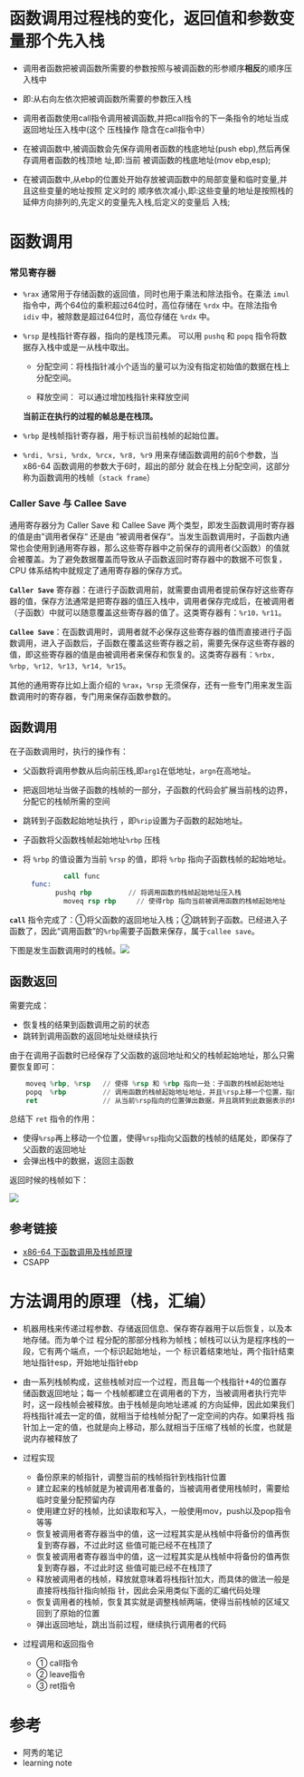 # 函数调用过程栈的变化，返回值和参数变量那个先入栈

- 调用者函数把被调函数所需要的参数按照与被调函数的形参顺序**相反**的顺序压入栈中
- 即:从右向左依次把被调函数所需要的参数压入栈



- 调用者函数使用call指令调用被调函数,并把call指令的下一条指令的地址当成返回地址压入栈中(这个 压栈操作 隐含在call指令中）



- 在被调函数中,被调函数会先保存调用者函数的栈底地址(push ebp),然后再保存调用者函数的栈顶地 址,即:当前 被调函数的栈底地址(mov ebp,esp);



- 在被调函数中,从ebp的位置处开始存放被调函数中的局部变量和临时变量,并且这些变量的地址按照 定义时的 顺序依次减小,即:这些变量的地址是按照栈的延伸方向排列的,先定义的变量先入栈,后定义的变量后 入栈;





# 函数调用

### 常见寄存器

+ `%rax` 通常用于存储函数的返回值，同时也用于乘法和除法指令。在乘法 `imul` 指令中，两个64位的乘积超过64位时，高位存储在 `%rdx` 中。在除法指令 `idiv` 中，被除数是超过64位时，高位存储在 `%rdx` 中。

+ `%rsp` 是栈指针寄存器，指向的是栈顶元素。 可以用 `pushq` 和 `popq` 指令将数据存入栈中或是一从栈中取出。

  + 分配空间：将栈指针减小个适当的量可以为没有指定初始值的数据在栈上分配空间。 

  + 释放空间： 可以通过增加栈指针来释放空间

  **当前正在执行的过程的帧总是在栈顶。**

+ `%rbp` 是栈帧指针寄存器，用于标识当前栈帧的起始位置。

+ `%rdi, %rsi, %rdx, %rcx, %r8, %r9` 用来存储函数调用的前6个参数，当 x86-64 函数调用的参数大于6时，超出的部分 就会在栈上分配空间，这部分称为函数调用的栈帧（`stack frame`）

### Caller Save 与 Callee Save

 通用寄存器分为  Caller Save 和  Callee Save 两个类型，即发生函数调用时寄存器的值是由”调用者保存“ 还是由 ”被调用者保存“。当发生函数调用时，子函数内通常也会使用到通用寄存器，那么这些寄存器中之前保存的调用者(父函数）的值就会被覆盖。为了避免数据覆盖而导致从子函数返回时寄存器中的数据不可恢复，CPU 体系结构中就规定了通用寄存器的保存方式。

**`Caller Save`**  寄存器：在进行子函数调用前，就需要由调用者提前保存好这些寄存器的值，保存方法通常是把寄存器的值压入栈中，调用者保存完成后，在被调用者（子函数）中就可以随意覆盖这些寄存器的值了。这类寄存器有：`%r10，%r11`。

**`Callee Save`**：在函数调用时，调用者就不必保存这些寄存器的值而直接进行子函数调用，进入子函数后，子函数在覆盖这些寄存器之前，需要先保存这些寄存器的值，即这些寄存器的值是由被调用者来保存和恢复的。这类寄存器有：`%rbx, %rbp, %r12, %r13, %r14, %r15`。

其他的通用寄存比如上面介绍的 `%rax`，`%rsp` 无须保存，还有一些专门用来发生函数调用时的寄存器，专门用来保存函数参数的。

## 函数调用

在子函数调用时，执行的操作有：

+ 父函数将调用参数从后向前压栈,即`arg1`在低地址，`argn`在高地址。

+ 把返回地址当做子函数的栈帧的一部分，子函数的代码会扩展当前栈的边界， 分配它的栈帧所需的空间

+ 跳转到子函数起始地址执行 ，即`%rip`设置为子函数的起始地址。

+ 子函数将父函数栈帧起始地址`%rbp` 压栈 

+ 将 `%rbp` 的值设置为当前 `%rsp` 的值，即将 `%rbp` 指向子函数栈帧的起始地址。

  ```asm
    		call func
    func:
          pushq rbp         // 将调用函数的栈帧起始地址压入栈
        	moveq rsp rbp     // 使得rbp 指向当前被调用函数的栈帧起始地址
  ```

**`call`**  指令完成了：①将父函数的返回地址入栈；②跳转到子函数。已经进入子函数了，因此“调用函数”的`%rbp`需要子函数来保存，属于`callee save`。

下图是发生函数调用时的栈帧。![ ](C:\Users\HP\AppData\Local\Temp\Rar$DIa7012.31510\image\stack_frame.png)

## 函数返回

需要完成：

+ 恢复栈的结果到函数调用之前的状态
+ 跳转到调用函数的返回地址处继续执行

由于在调用子函数时已经保存了父函数的返回地址和父的栈帧起始地址，那么只需要恢复即可：

```asm
    moveq %rbp, %rsp   // 使得 %rsp 和 %rbp 指向一处：子函数的栈帧起始地址 
    popq  %rbp         // 调用函数的栈帧起始地址地址，并且%rsp上移一个位置，指向返回地址
    ret				   // 从当前%rsp指向的位置弹出数据，并且跳转到此数据表示的地址处，即使返回父函数
```

总结下 `ret` 指令的作用：

+ 使得`%rsp`再上移动一个位置，使得`%rsp`指向父函数的栈帧的结尾处，即保存了父函数的返回地址
+ 会弹出栈中的数据，返回主函数

返回时候的栈帧如下：

![ ](C:\Users\HP\AppData\Local\Temp\Rar$DIa7012.31510\image\stack_frame_2.png)

## 参考链接

+ [x86-64 下函数调用及栈帧原理](https://zhuanlan.zhihu.com/p/27339191)
+ CSAPP

















# 方法调用的原理（栈，汇编） 

- 机器用栈来传递过程参数、存储返回信息、保存寄存器用于以后恢复，以及本地存储。而为单个过 程分配的那部分栈称为帧栈；帧栈可以认为是程序栈的一段，它有两个端点，一个标识起始地址，一个 标识着结束地址，两个指针结束地址指针esp，开始地址指针ebp

- 由一系列栈帧构成，这些栈帧对应一个过程，而且每一个栈指针+4的位置存储函数返回地址；每一 个栈帧都建立在调用者的下方，当被调用者执行完毕时，这一段栈帧会被释放。由于栈帧是向地址递减 的方向延伸，因此如果我们将栈指针减去一定的值，就相当于给栈帧分配了一定空间的内存。如果将栈 指针加上一定的值，也就是向上移动，那么就相当于压缩了栈帧的长度，也就是说内存被释放了
- 过程实现 
  - 备份原来的帧指针，调整当前的栈帧指针到栈指针位置
  - 建立起来的栈帧就是为被调用者准备的，当被调用者使用栈帧时，需要给临时变量分配预留内存
  - 使用建立好的栈帧，比如读取和写入，一般使用mov，push以及pop指令等等
  - 恢复被调用者寄存器当中的值，这一过程其实是从栈帧中将备份的值再恢复到寄存器，不过此时这 些值可能已经不在栈顶了
  -  恢复被调用者寄存器当中的值，这一过程其实是从栈帧中将备份的值再恢复到寄存器，不过此时这 些值可能已经不在栈顶了
  -  释放被调用者的栈帧，释放就意味着将栈指针加大，而具体的做法一般是直接将栈指针指向帧指 针，因此会采用类似下面的汇编代码处理
  - 恢复调用者的栈帧，恢复其实就是调整栈帧两端，使得当前栈帧的区域又回到了原始的位置
  - 弹出返回地址，跳出当前过程，继续执行调用者的代码
- 过程调用和返回指令 
  - ① call指令 
  - ② leave指令 
  - ③ ret指令

























# 参考

- 阿秀的笔记
- learning note